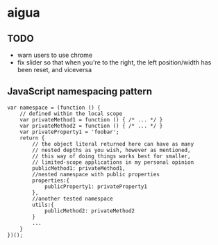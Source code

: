 # aigua

## TODO

* warn users to use chrome
* fix slider so that when you're to the right, the left position/width has been reset, and viceversa


## JavaScript namespacing pattern

    var namespace = (function () {
        // defined within the local scope
        var privateMethod1 = function () { /* ... */ }
        var privateMethod2 = function () { /* ... */ }
        var privateProperty1 = 'foobar';
        return {
            // the object literal returned here can have as many
            // nested depths as you wish, however as mentioned,
            // this way of doing things works best for smaller,
            // limited-scope applications in my personal opinion
            publicMethod1: privateMethod1,
            //nested namespace with public properties
            properties:{
                publicProperty1: privateProperty1
            },
            //another tested namespace
            utils:{
                publicMethod2: privateMethod2
            }
            ...
        }
    })();

